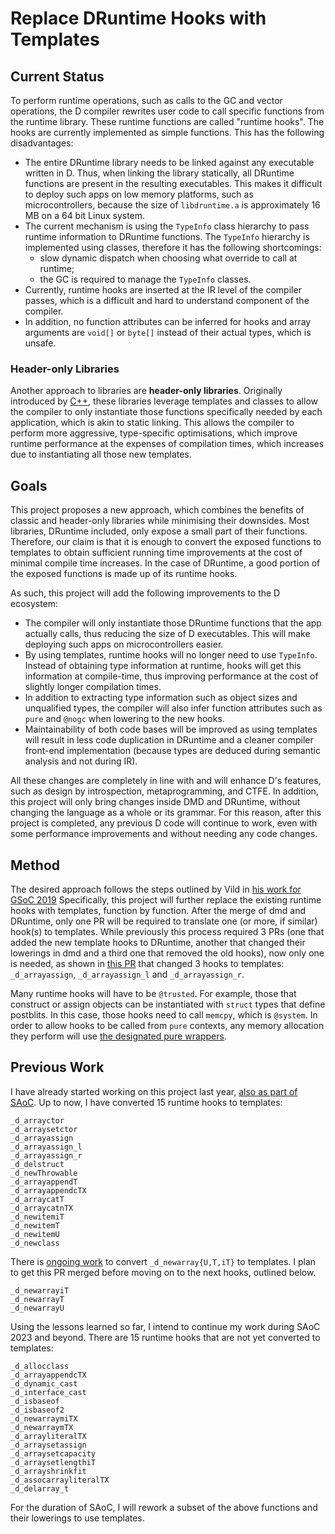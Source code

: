 # Replace DRuntime Hooks with Templates

## Current Status

To perform runtime operations, such as calls to the GC and vector operations, the D compiler rewrites user code to call specific functions from the runtime library.
These runtime functions are called "runtime hooks".
The hooks are currently implemented as simple functions.
This has the following disadvantages:

- The entire DRuntime library needs to be linked against any executable written in D.
Thus, when linking the library statically, all DRuntime functions are present in the resulting executables.
This makes it difficult to deploy such apps on low memory platforms, such as microcontrollers, because the size of `libdruntime.a` is approximately 16 MB on a 64 bit Linux system.
- The current mechanism is using the `TypeInfo` class hierarchy to pass runtime information to DRuntime functions.
The `TypeInfo` hierarchy is implemented using classes, therefore it has the following shortcomings:
  - slow dynamic dispatch when choosing what override to call at runtime;
  - the GC is required to manage the `TypeInfo` classes.
- Currently, runtime hooks are inserted at the IR level of the compiler passes, which is a difficult and hard to understand component of the compiler.
- In addition, no function attributes can be inferred for hooks and array arguments are `void[]` or `byte[]` instead of their actual types, which is unsafe.

### Header-only Libraries

Another approach to libraries are **header-only libraries**.
Originally introduced by [C++](https://github.com/p-ranav/awesome-hpp), these libraries leverage templates and classes to allow the compiler to only instantiate those functions specifically needed by each application, which is akin to static linking.
This allows the compiler to perform more aggressive, type-specific optimisations, which improve runtime performance at the expenses of compilation times, which increases due to instantiating all those new templates.

## Goals

This project proposes a new approach, which combines the benefits of classic and header-only libraries while minimising their downsides.
Most libraries, DRuntime included, only expose a small part of their functions.
Therefore, our claim is that it is enough to convert the exposed functions to templates to obtain sufficient running time improvements at the cost of minimal compile time increases.
In the case of DRuntime, a good portion of the exposed functions is made up of its runtime hooks.

As such, this project will add the following improvements to the D ecosystem:

- The compiler will only instantiate those DRuntime functions that the app actually calls, thus reducing the size of D executables.
This will make deploying such apps on microcontrollers easier.
- By using templates, runtime hooks will no longer need to use `TypeInfo`.
Instead of obtaining type information at runtime, hooks will get this information at compile-time, thus improving performance at the cost of slightly longer compilation times.
- In addition to extracting type information such as object sizes and unqualified types, the compiler will also infer function attributes such as `pure` and `@nogc` when lowering to the new hooks.
- Maintainability of both code bases will be improved as using templates will result in less code duplication in DRuntime and a cleaner compiler front-end implementation (because types are deduced during semantic analysis and not during IR).

All these changes are completely in line with and will enhance D's features, such as design by introspection, metaprogramming, and CTFE.
In addition, this project will only bring changes inside DMD and DRuntime, without changing the language as a whole or its grammar.
For this reason, after this project is completed, any previous D code will continue to work, even with some performance improvements and without needing any code changes.

## Method

The desired approach follows the steps outlined by Vild in [his work for GSoC 2019](https://raw.githubusercontent.com/Vild/GSOC2019/master/Proposal/Proposal.pdf#section.3)
Specifically, this project will further replace the existing runtime hooks with templates, function by function.
After the merge of dmd and DRuntime, only one PR will be required to translate one (or more, if similar) hook(s) to templates.
While previously this process required 3 PRs (one that added the new template hooks to DRuntime, another that changed their lowerings in dmd and a third one that removed the old hooks), now only one is needed, as shown in [this PR](https://github.com/dlang/dmd/pull/14310) that changed 3 hooks to templates: `_d_arrayassign`, `_d_arrayassign_l` and `_d_arrayassign_r`.

Many runtime hooks will have to be `@trusted`.
For example, those that construct or assign objects can be instantiated with `struct` types that define postblits.
In this case, those hooks need to call `memcpy`, which is `@system`.
In order to allow hooks to be called from `pure` contexts, any memory allocation they perform will use [the designated pure wrappers](https://github.com/dlang/dmd/blob/51b75544da5f227607cb2567a5063ebd540e49e0/druntime/src/core/memory.d#L1028).

## Previous Work

I have already started working on this project last year, [also as part of SAoC](https://forum.dlang.org/thread/ofpvwqnesyxjidcioqme@forum.dlang.org).
Up to now, I have converted 15 runtime hooks to templates:

```text
_d_arrayctor
_d_arraysetctor
_d_arrayassign
_d_arrayassign_l
_d_arrayassign_r
_d_delstruct
_d_newThrowable
_d_arrayappendT
_d_arrayappendcTX
_d_arraycatT
_d_arraycatnTX
_d_newitemiT
_d_newitemT
_d_newitemU
_d_newclass
```

There is [ongoing work](https://github.com/dlang/dmd/pull/15299) to convert `_d_newarray{U,T,iT}` to templates.
I plan to get this PR merged before moving on to the next hooks, outlined below.

```text
_d_newarrayiT
_d_newarrayT
_d_newarrayU
```

Using the lessons learned so far, I intend to continue my work during SAoC 2023 and beyond.
There are 15 runtime hooks that are not yet converted to templates:

```text
_d_allocclass
_d_arrayappendcTX
_d_dynamic_cast
_d_interface_cast
_d_isbaseof
_d_isbaseof2
_d_newarraymiTX
_d_newarraymTX
_d_arrayliteralTX
_d_arraysetassign
_d_arraysetcapacity
_d_arraysetlengthiT
_d_arrayshrinkfit
_d_assocarrayliteralTX
_d_delarray_t
```

For the duration of SAoC, I will rework a subset of the above functions and their lowerings to use templates.
